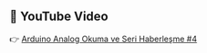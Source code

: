 ## 🎥 YouTube Video

👉 [Arduino Analog Okuma ve Seri Haberleşme #4](https://www.youtube.com/watch?v=D0UuJGqi_NA)
